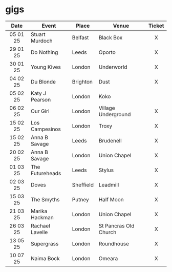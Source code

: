# gigs
|Date|Event|Place|Venue|Ticket|
|:--:|-----|----|-----|:----:|
|05 01 25|Stuart Murdoch|Belfast|Black Box|X|
|29 01 25|Do Nothing|Leeds|Oporto|X|
|30 01 25|Young Kives|London|Underworld|X|
|04 02 25|Du Blonde|Brighton|Dust|X|
|05 02 25|Katy J Pearson|London|Koko|
|06 02 25|Our Girl|London|Village Underground|X|
|15 02 25|Los Campesinos|London|Troxy|X|
|15 02 25|Anna B Savage|Leeds|Brudenell|X|
|20 02 25|Anna B Savage|London|Union Chapel|X|
|01 03 25|The Futureheads|Leeds|Stylus|X|
|02 03 25|Doves|Sheffield|Leadmill|X|
|15 03 25|The Smyths|Putney|Half Moon|X|
|21 03 25|Marika Hackman|London|Union Chapel|X|
|26 03 25|Rachael Lavelle|London|St Pancras Old Church|X|
|13 05 25|Supergrass|London|Roundhouse|X|
|10 07 25|Naima Bock|London|Omeara|X|
